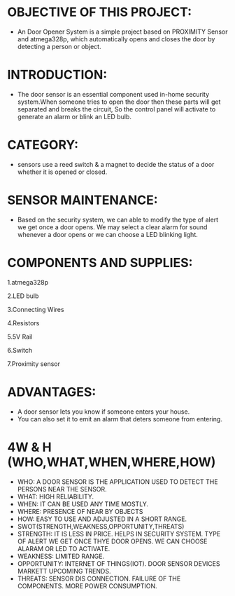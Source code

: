 # OBJECTIVE OF THIS PROJECT:
* An Door Opener System is a simple project based on PROXIMITY Sensor and atmega328p, which automatically opens and closes the door by detecting a person or object.

# INTRODUCTION:
* The door sensor is an essential component used in-home security system.When someone tries to open the door then these parts will get separated and breaks the circuit, So the control panel will activate to generate an alarm or blink an LED bulb.

# CATEGORY:
* sensors use a reed switch & a magnet to decide the status of a door whether it is opened or closed.

# SENSOR MAINTENANCE:
* Based on the security system, we can able to modify the type of alert we get once a door opens. We may select a clear alarm for sound whenever a door opens or we can choose a LED blinking light.

# COMPONENTS AND SUPPLIES:
1.atmega328p

2.LED bulb

3.Connecting Wires

4.Resistors

5.5V Rail

6.Switch

7.Proximity sensor

# ADVANTAGES:
* A door sensor lets you know if someone enters your house.
* You can also set it to emit an alarm that deters someone from entering.

# 4W & H (WHO,WHAT,WHEN,WHERE,HOW)
* WHO:
 A DOOR SENSOR IS THE APPLICATION USED TO DETECT THE PERSONS NEAR THE SENSOR.
* WHAT:
 HIGH RELIABILITY.
* WHEN:
 IT CAN BE USED ANY TIME MOSTLY.
* WHERE:
 PRESENCE OF NEAR BY OBJECTS
* HOW:
EASY TO USE AND ADJUSTED IN A SHORT RANGE.
* SWOT(STRENGTH,WEAKNESS,OPPORTUNITY,THREATS)
* STRENGTH:
IT IS LESS IN PRICE.
HELPS IN SECURITY SYSTEM.
TYPE OF ALERT WE GET ONCE THYE DOOR OPENS.
WE CAN CHOOSE ALARAM OR LED TO ACTIVATE.
* WEAKNESS:
LIMITED RANGE.
* OPPORTUNITY:
INTERNET OF THINGS(IOT).
DOOR SENSOR DEVICES MARKETT UPCOMING TRENDS.
* THREATS:
SENSOR DIS CONNECTION.
FAILURE OF THE COMPONENTS.
MORE POWER CONSUMPTION.
